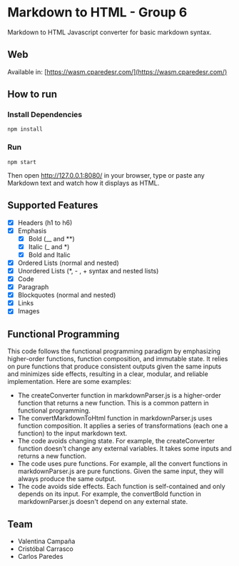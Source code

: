 # Markdown to HTML - Group 6

Markdown to HTML Javascript converter for basic markdown syntax. 

## Web

Available in: [https://wasm.cparedesr.com/](https://wasm.cparedesr.com/)

## How to run

### Install Dependencies
```
npm install
```

### Run
```
npm start
``` 

Then open http://127.0.0.1:8080/ in your browser, type or paste any Markdown text and watch how it displays as HTML.

## Supported Features

- [x] Headers (h1 to h6)
- [x] Emphasis
    - [x] Bold (__ and **)
    - [x] Italic (_ and *)
    - [x] Bold and Italic
- [x] Ordered Lists (normal and nested)
- [x] Unordered Lists (*, - , + syntax and nested lists)
- [x] Code
- [x] Paragraph
- [x] Blockquotes (normal and nested)
- [x] Links
- [x] Images

## Functional Programming

This code follows the functional programming paradigm by emphasizing higher-order functions, function composition, and immutable state. It relies on pure functions that produce consistent outputs given the same inputs and minimizes side effects, resulting in a clear, modular, and reliable implementation. Here are some examples:

- The createConverter function in markdownParser.js is a higher-order function that returns a new function. This is a common pattern in functional programming.
- The convertMarkdownToHtml function in markdownParser.js uses function composition. It applies a series of transformations (each one a function) to the input markdown text.
- The code avoids changing state. For example, the createConverter function doesn't change any external variables. It takes some inputs and returns a new function.
- The code uses pure functions. For example, all the convert functions in markdownParser.js are pure functions. Given the same input, they will always produce the same output.
- The code avoids side effects. Each function is self-contained and only depends on its input. For example, the convertBold function in markdownParser.js doesn't depend on any external state.

## Team 

- Valentina Campaña
- Cristóbal Carrasco
- Carlos Paredes